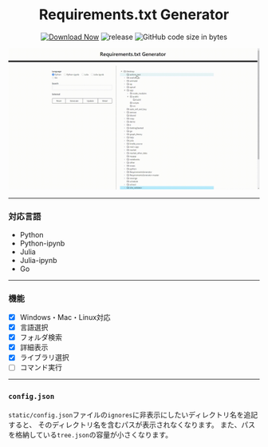 <h1 align="center">Requirements.txt Generator</h1>

<div align="center">

 [![Download Now](https://img.shields.io/badge/-Download%20Now!-%2322A6F2)](https://github.com/ogty/RequirementsGenerator/releases/download/v1.0.5/RequirementsGenerator.zip)
 ![release](https://img.shields.io/github/v/release/ogty/RequirementsGenerator?style=social)
 ![GitHub code size in bytes](https://img.shields.io/github/languages/code-size/ogty/RequirementsGenerator?style=social)
 
</div>

![sample](./static/demo.gif)

***

### 対応言語

 - Python
 - Python-ipynb
 - Julia
 - Julia-ipynb
 - Go

***

### 機能

 - [x] Windows・Mac・Linux対応
 - [x] 言語選択
 - [x] フォルダ検索
 - [x] 詳細表示
 - [x] ライブラリ選択 
 - [ ] コマンド実行

***

### `config.json`

`static/config.json`ファイルの`ignores`に非表示にしたいディレクトリ名を追記すると、
そのディレクトリ名を含むパスが表示されなくなります。
また、パスを格納している`tree.json`の容量が小さくなります。
